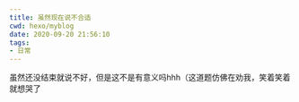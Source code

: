 ```yaml
---
title: 虽然现在说不合适
cwd: hexo/myblog
date: 2020-09-20 21:56:10
tags:
- 日常
---
```


虽然还没结束就说不好，但是这不是有意义吗hhh（这道题仿佛在劝我，笑着笑着就想哭了

